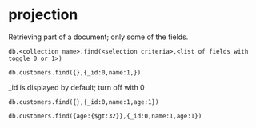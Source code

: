 # projection
Retrieving part of a document; only some of the fields.

```
db.<collection name>.find(<selection criteria>,<list of fields with toggle 0 or 1>)
```

```
db.customers.find({},{_id:0,name:1,})
```
_id is displayed by default; turn off with 0

```
db.customers.find({},{_id:0,name:1,age:1})
```

```
db.customers.find({age:{$gt:32}},{_id:0,name:1,age:1})
```
